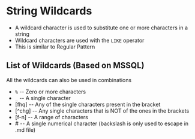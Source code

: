 # String Wildcards

- A wildcard character is used to substitute one or more characters in a string
- Wildcard characters are used with the `LIKE` operator
- This is similar to Regular Pattern

## List of Wildcards (Based on MSSQL)

All the wildcards can also be used in combinations

- `%`     -- Zero or more characters
- `_`     -- A single character
- [fhq]   -- Any of the single characters present in the bracket
- [^chg]  -- Any single characters that is NOT of the ones in the brackets
- [f-n]   -- A range of characters
- \#      -- A single numerical character (backslash is only used to escape in .md file)
